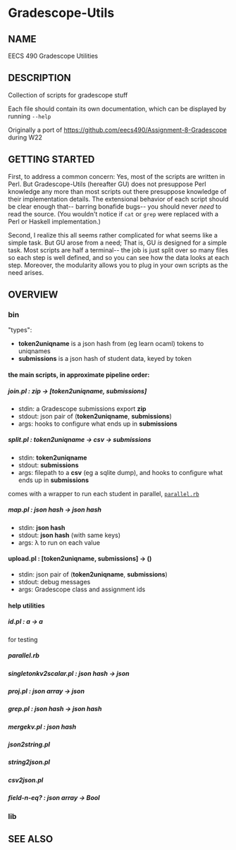 # Gradescope-Utils

## NAME
EECS 490 Gradescope Utilities

## DESCRIPTION
Collection of scripts for gradescope stuff

Each file should contain its own documentation, which can be displayed by running `--help`

Originally a port of
<https://github.com/eecs490/Assignment-8-Gradescope>
during W22

## GETTING STARTED

First, to address a common concern:
Yes, most of the scripts are written in Perl.
But Gradescope-Utils (hereafter GU) does not presuppose Perl knowledge
any more than most scripts out there presuppose knowledge of their implementation details.
The extensional behavior of each script should be clear enough that--
barring bonafide bugs--
you should never *need* to read the source.
(You wouldn't notice if `cat` or `grep` were replaced with a Perl or Haskell implementation.)

Second, I realize this all seems rather complicated for what seems like a simple task.
But GU arose from a need; That is, GU *is* designed for a simple task.
Most scripts are half a terminal--
the job is just split over so many files so each step is well defined,
and so you can see how the data looks at each step.
Moreover, the modularity allows you to plug in your own scripts as the need arises.

## OVERVIEW
### bin
"types":

- **token2uniqname** is a json hash from (eg learn ocaml) tokens to uniqnames
- **submissions** is a json hash of student data, keyed by token

#### the main scripts, in approximate pipeline order:
##### join.pl : **zip** → [**token2uniqname**, **submissions**]
- stdin: a Gradescope submissions export **zip**
- stdout: json pair of (**token2uniqname**, **submissions**)
- args: hooks to configure what ends up in **submissions**

##### split.pl : **token2uniqname** → **csv** → **submissions**
- stdin: **token2uniqname**
- stdout: **submissions**
- args: filepath to a **csv** (eg a sqlite dump),
and hooks to configure what ends up in **submissions**

comes with a wrapper to run each student in parallel, [`parallel.rb`](#parallel.rb)

##### map.pl : **json hash** → **json hash**
- stdin: **json hash**
- stdout: **json hash** (with same keys)
- args: λ to run on each value

#### upload.pl : [**token2uniqname**, **submissions**] → ()
- stdin: json pair of (**token2uniqname**, **submissions**)
- stdout: debug messages
- args: Gradescope class and assignment ids

#### help utilities
##### id.pl : a → a
for testing
##### parallel.rb
##### singletonkv2scalar.pl : **json hash** → **json**
##### proj.pl : **json array** → **json**
##### grep.pl : **json hash** → **json hash**
##### mergekv.pl : **json hash**
##### json2string.pl
##### string2json.pl
##### csv2json.pl
##### field-n-eq? : **json array** → Bool

### lib

## SEE ALSO
